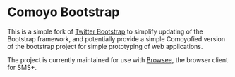 # Comoyo Bootstrap

This is a simple fork of [Twitter Bootstrap](https://github.com/twitter/bootstrap) to simplify updating of the Bootstrap framework, and potentially provide a simple Comoyofied version of the bootstrap project for simple prototyping of web applications.

The project is currently maintained for use with [Browsee](https://github.com/comoyo/browsee), the browser client for SMS+.
